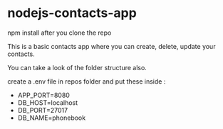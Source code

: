 # nodejs-contacts-app

npm install after you clone the repo

This is a basic contacts app where you can create, delete, update your contacts.

You can take a look of the folder structure also.

create a .env file in repos folder and put these inside : 
- APP_PORT=8080
- DB_HOST=localhost
- DB_PORT=27017
- DB_NAME=phonebook
